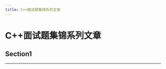 ```yaml
---
title: C++面试题集锦系列文章
---
```


# C++面试题集锦系列文章

<script type="text/javascript" src="/include/head.js"></script>

## Section1



---

<script type="text/javascript" src="/include/tail.js"></script>
